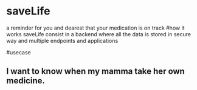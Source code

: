 # saveLife
a reminder for you and dearest that your medication is on track
#how it works
saveLife consist in a backend where all the data is stored in secure way and multiple endpoints and applications

#usecase
## I want to know when my mamma take her own medicine.

